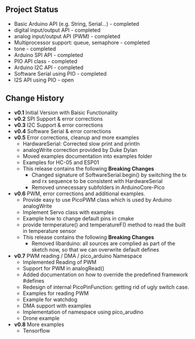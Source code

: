 ## Project Status

- Basic Arduino API (e.g. String, Serial...) - completed
- digital input/output API - completed
- analog input/output API (PWM) - completed
- Multiprocessor support: queue, semaphore - completed
- tone - completed
- Arduino SPI API - completed
- PIO API class - completed
- Arduino I2C API - completed
- Software Serial using PIO - completed
- I2S API using PIO - open

## Change History

- __v0.1__ Initial Version with Baisic Functionality
- __v0.2__ SPI Support & error corrections
- __v0.3__ I2C Support & error corrections
- __v0.4__ Software Serial & error corrections
- __v0.5__ Error corrections, cleanup and more examples
     - HardwareSerial: Corrected slow print and println
     - analogWrite correction provided by Duke Dylan
     - Moved examples documentation into examples folder
     - Examples for HC-05 and ESP01
     - This release contains the following __Breaking Changes__
        - Changed signature of SoftwareSerial.begin() by switching the tx and rx sequence to be consistent with HardwareSerial
        - Removed unnecessary subfolders in ArduinoCore-Pico
- __v0.6__ PWM, error corrections and additional examples.
     - Provide easy to use PicoPWM class which is used by Arduino analogWrite
     - Implement Servo class with examples
     - Example how to change default pins in cmake 
     - provide termperature() and temperatureF() method to read the built in temperature sensor
     - This release contains the following __Breaking Changes__
          - Removed libarduino: all sources are complied as part of the sketch now, so that we can overwrite default defines 
- __v0.7__ PWM reading / DMA / pico_arduino Namespace
     - Implemented Reading of PWM 
     - Support for PWM in analogRead()
     - Added documentation on how to override the predefined framework #defines 
     - Redesign of internal PicoPinFunction: getting rid of ugly switch case.
     - Examples for reading PWM
     - Example for watchdog
     - DMA support with examples
     - Implementation of namespace using pico_arudino
     - Drone example
- __v0.8__ More examples
     - Tensorflow
